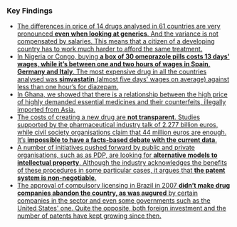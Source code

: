 
### Key Findings

* [The differences in price of 14 drugs analysed in 61 countries are very pronounced **even when looking at generics**. And the variance is not compensated by salaries. This means that a citizen of a developing country has to work much harder to afford the same treatment.](http://medicamentalia.org/en/prices/ "Prices - Medicamentalia")
* [In Nigeria or Congo, buying **a box of 30 omeprazole pills costs 13 days' wages, while it’s between one and two hours of wages in Spain, Germany and Italy**. The most expensive drug in all the countries analysed was **simvastatin** (almost five days' wages on average) against less than one hour’s for diazepam.](http://medicamentalia.org/en/prices/#viz "Prices - Medicamentalia")
* [In Ghana, we showed that there is a relationship between the high price of highly demanded essential medicines and their counterfeits, illegally imported from Asia.](http://medicamentalia.org/en/counterfeits/ "Counterfeits - Medicamentalia")
* [The costs of creating a new drug are **not transparent**. Studies supported by the pharmaceutical industry talk of 2.277 billion euros, while civil society organisations claim that 44 million euros are enough. It’s **impossible to have a facts-based debate with the current data**.](http://medicamentalia.org/en/patents/#the-cost-of-developing-a-new-drug "Patents - Medicamentalia")
* [A number of initiatives pushed forward by public and private organisations, such as as PDP, are looking for **alternative models to intellectual property**. Although the industry acknowledges the benefits of these procedures in some particular cases, it argues that **the patent system is non-negotiable**.](http://medicamentalia.org/en/patents/#alternatives "Patents - Medicamentalia")
* [The approval of compulsory licensing in Brazil in 2007 **didn’t make drug companies abandon the country, as was augured** by certain companies in the sector and even some governments such as the United States' one. Quite the opposite, both foreign investment and the number of patents have kept growing since then.](http://medicamentalia.org/en/compulsory-license/ "Compulsory License - Medicamentalia")